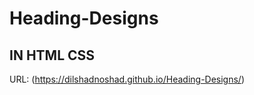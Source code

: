 # Heading-Designs
IN HTML CSS
--------------------------------------------------------------
URL: (https://dilshadnoshad.github.io/Heading-Designs/)
